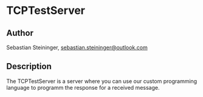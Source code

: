 # TCPTestServer
## Author
Sebastian Steininger, sebastian.steininger@outlook.com

## Description
The TCPTestServer is a server where you can use our custom programming language to programm the response for a received message.
